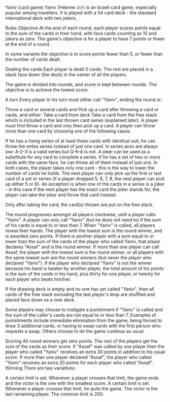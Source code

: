Yaniv (card game)
Yaniv (Hebrew יניב) is an Israeli card game, especially popular among travellers. It is played with a 54 card deck - the standard international deck with two jokers.

Rules
Objective
At the end of each round, each player scores points equal to the sum of the cards in their hand, with face cards counting as 10 and jokers as zero. The game's objective is for a player to have 7 points or fewer at the end of a round.

In some variants the objective is to score points fewer than 5, or fewer than the number of cards dealt.

Dealing the cards
Each player is dealt 5 cards. The rest are placed in a stack face down (the deck) in the center of all the players.

The game is divided into rounds, and score is kept between rounds. The objective is to achieve the lowest score.

A turn
Every player in his turn must either call "Yaniv", ending the round or:

Throw a card or several cards and
Pick up a card after throwing a card or cards, and either:
Take a card from deck
Take a card from the free stack which is included in the last thrown card series (explained later).
A player must first throw a card and only then pick up a card. A player can throw more than one card by choosing one of the following cases:

If he has a rising series of at least three cards with identical suit, he can throw the entire series instead of just one card. In series aces are always low: A-2-3 is a valid series but Q-K-A is not. A joker can be used as a substitute for any card to complete a series.
If he has a set of two or more cards with the same face, he can throw all of them instead of just one.
In both cases, the player takes only one card - this is the way to lower the number of cards he holds. The next player can only pick up the first or last card of a set or series (if a player dropped 5, 6, 7, 8, the next player can pick up either 5 or 8). An exception is when one of the cards in a series is a joker - in this case if the next player has the exact card the joker stands for, the player can take the joker and throw that card instead.

Only after taking the card, the card(s) thrown are put on the free stack.

The round progresses amongst all players clockwise, until a player calls "Yaniv". A player can only call "Yaniv" (but he does not need to) if the sum of his cards is equal to or less than 7. When "Yaniv" is called, all players reveal their hands. The player with the lowest sum is the round winner, and is awarded zero points. If there is another player with a sum equal to or lower than the sum of the cards of the player who called Yaniv, that player declares "Assaf" and is the round winner. If more than one player can call Assaf, the player with the lowest sum is the round winner, or all players with the same lowest sum are the round winners (but never the player who declared "Yaniv"). If the player who declared "Yaniv" is not the winner because his hand is beaten by another player, the total amount of his points is the sum of the cards in his hand, plus thirty for one player, or twenty for each player who beats him/her.

If the drawing deck is empty and no one has yet called "Yaniv", then all cards of the free stack excluding the last player's drop are shuffled and placed face down as a new deck.

Some players may choose to instigate a punishment if "Yaniv" is called and the sum of the caller's cards are not equal to or less than 7. Examples of punishments include immediate elimination from the game, being forced to draw 3 additional cards, or having to swap cards with the first person who requests a swap. Others choose to let the game continue as usual.

Scoring
All round winners get zero points.
The rest of the players get the sum of the cards as their score.
If "Assaf" was called by one player then the player who called "Yaniv" receives an extra 30 points in addition to his usual score. If more than one player declared "Assaf", the player who called "Yaniv" receives an extra 20 points for each player who called "Assaf".
Winning
There are two variations:

A certain limit is set. Whenever a player crosses that limit, the game ends and the victor is the one with the smallest score.
A certain limit is set. Whenever a player crosses that limit, he quits the game. The victor is the last remaining player.
The common limit is 200.
